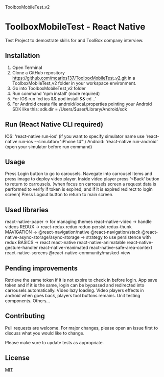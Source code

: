 ToolboxMobileTest_v2
# ToolboxMobileTest - React Native

Test Project to demostrate skills for and ToolBox company interview.

## Installation

1. Open Terminal
2. Clone a GitHub repository https://github.com/mcarlos137/ToolboxMobileTest_v2.git in a ToolboxMobileTest_v2 folder in your workspace environment.
3. Go into ToolboxMobileTest_v2 folder
4. Run command 'npm install' (node required)
5. For IOS run 'cd ios && pod install && cd ..' 
6. For Android create file android/local.properties pointing your Android SDK like this: sdk.dir = /Users/$user/Library/Android/sdk

## Run (React Native CLI required) 

IOS: 'react-native run-ios' (if you want to specify simulator name use 'react-native run-ios --simulator="iPhone 14"')
Android: 'react-native run-android' (open your simulator before run command) 

## Usage

Press Login button to go to carousels.
Navegate into carrousel Items and press image to deploy video player.
Inside video player press '<Back' button to return to carrousels. (when focus on carrousels screen a request data is performed to verify if token is expired, and if it is expired redirect to login screen)
Press Logout button to return to main screen.

## Used libraries

  react-native-paper -> for managing themes
  react-native-video -> handle videos
  REDUX -> react-redux redux redux-persist redux-thunk 
  MAVIGATION -> @react-navigation/native @react-navigation/stack
  @react-native-async-storage/async-storage -> strategy to use persistence with redux
  BASICS -> react react-native react-native-animatable react-native-gesture-handler react-native-reanimated react-native-safe-area-context react-native-screens @react-native-community/masked-view
  
## Pending improvements

  Retrieve the same token if it is not expire to check in before login. App save token and if it is the same, login can be bypassed and redirected into carrousels automatically.
  Video lazy loading.
  Video players effects in android when goes back, players tool buttons remains.
  Unit testing components.
  Others...

## Contributing

Pull requests are welcome. For major changes, please open an issue first
to discuss what you would like to change.

Please make sure to update tests as appropriate.

## License

[MIT](https://choosealicense.com/licenses/mit/)
